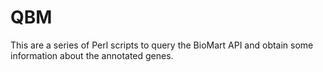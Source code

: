 QBM
===

This are a series of Perl scripts to query the BioMart API and obtain some information about the annotated genes.
